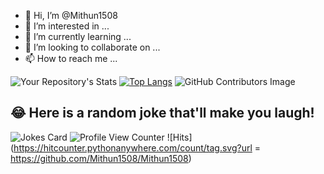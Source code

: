 - 👋 Hi, I’m @Mithun1508
- 👀 I’m interested in ...
- 🌱 I’m currently learning ...
- 💞️ I’m looking to collaborate on ...
- 📫 How to reach me ...

<!---
Mithun1508/Mithun1508 is a ✨ special ✨ repository because its `README.md` (this file) appears on your GitHub profile.
You can click the Preview link to take a look at your changes.
--->
![Your Repository's Stats](https://github-readme-stats.vercel.app/api?username=Mithun1508&show_icons=true)
[![Top Langs](https://github-readme-stats.vercel.app/api/top-langs/?username=Mithun1508a&layout=compact)](https://github.com/Mithun1508/Mithun1508/edit/main/README.md)
![GitHub Contributors Image](https://contrib.rocks/image?repo=Your_GitHub_Username/Mithun1508)
## 😂 Here is a random joke that'll make you laugh!
![Jokes Card](https://readme-jokes.vercel.app/api)
![Profile View Counter](https://komarev.com/ghpvc/?username=Mithun1508)
![Hits](https://hitcounter.pythonanywhere.com/count/tag.svg?url = https://github.com/Mithun1508/Mithun1508)


